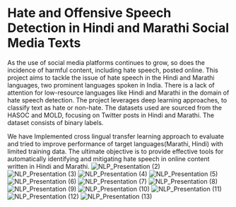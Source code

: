 # Hate and Offensive Speech Detection in Hindi and Marathi Social Media Texts
As the use of social media platforms continues to grow, so does the incidence
of harmful content, including hate speech, posted online. 
This project aims to tackle the issue of hate speech in the Hindi and Marathi languages, two prominent languages spoken in India. There is a lack of attention for low-resource languages like Hindi and Marathi in the domain of hate speech detection. The project leverages deep learning approaches, to classify text as hate or non-hate. The datasets used are sourced from the HASOC and MOLD, focusing on Twitter posts in Hindi and Marathi. The dataset consists of binary labels. 

We have Implemented cross lingual transfer learning approach to evaluate and tried to improve performance of target languages(Marathi, Hindi) with limited training data. The ultimate objective is to provide effective tools for automatically identifying and mitigating hate speech in online content written in Hindi and Marathi.
![NLP_Presentation (2)](https://github.com/SanketPatil29/hate-speech-detection-in-hindi-and-marathi/assets/67180623/65e76952-c739-4ade-9302-7849f8d8c6c4)
![NLP_Presentation (3)](https://github.com/SanketPatil29/hate-speech-detection-in-hindi-and-marathi/assets/67180623/2fe9e2fa-57e6-41f3-8b74-cc362ab8b6cf)
![NLP_Presentation (4)](https://github.com/SanketPatil29/hate-speech-detection-in-hindi-and-marathi/assets/67180623/05146fab-1f0c-416c-84bb-85d7d5880ede)
![NLP_Presentation (5)](https://github.com/SanketPatil29/hate-speech-detection-in-hindi-and-marathi/assets/67180623/284d63bb-4a75-4828-8d43-57f2a9b784a2)
![NLP_Presentation (6)](https://github.com/SanketPatil29/hate-speech-detection-in-hindi-and-marathi/assets/67180623/6724584a-8db6-4147-9d78-f8498157ad19)
![NLP_Presentation (7)](https://github.com/SanketPatil29/hate-speech-detection-in-hindi-and-marathi/assets/67180623/1e02424d-20fa-4040-b89b-1616b1063204)
![NLP_Presentation (8)](https://github.com/SanketPatil29/hate-speech-detection-in-hindi-and-marathi/assets/67180623/7ccb823d-ad93-4b8f-b0d3-01e738af1bb7)
![NLP_Presentation (9)](https://github.com/SanketPatil29/hate-speech-detection-in-hindi-and-marathi/assets/67180623/1d8b8ee5-9ec0-4eda-bf5b-670cafa0278f)
![NLP_Presentation (10)](https://github.com/SanketPatil29/hate-speech-detection-in-hindi-and-marathi/assets/67180623/0ff4bd3d-9882-4594-be07-9d0fed9221d7)
![NLP_Presentation (11)](https://github.com/SanketPatil29/hate-speech-detection-in-hindi-and-marathi/assets/67180623/1d1613de-e25a-4928-b82a-8598dac613b4)
![NLP_Presentation (12)](https://github.com/SanketPatil29/hate-speech-detection-in-hindi-and-marathi/assets/67180623/c60ad1ba-abbc-43b5-8839-fa2342c8a8e1)
![NLP_Presentation (13)](https://github.com/SanketPatil29/hate-speech-detection-in-hindi-and-marathi/assets/67180623/ac8a688a-32b8-4be0-aa68-36a8107466d8)
